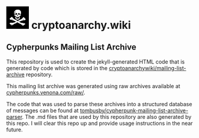 
# <img src="/static/img/jolly-roger-unshifted.jpg" width="60"> cryptoanarchy.wiki

## Cypherpunks Mailing List Archive

This repository is used to create the jekyll-generated HTML code that is generated by code which is stored in the [cryptoanarchywiki/mailing-list-archive](https://github.com/cryptoanarchywiki/mailing-list-archive) repository.

This mailing list archive was generated using raw archives available at [cypherpunks.venona.com/raw/](http://cypherpunks.venona.com/raw/).

The code that was used to parse these archives into a structured database of messages can be found at [tombusby/cypherpunk-mailing-list-archive-parser](https://github.com/tombusby/cypherpunk-mailing-list-archive-parser). The .md files that are used by this repository are also generated by this repo. I will clear this repo up and provide usage instructions in the near future.
